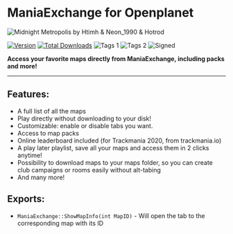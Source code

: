 # ManiaExchange for Openplanet

![Midnight Metropolis by Htimh & Neon_1990 & Hotrod](https://i.imgur.com/Vh0c3S3.png)

[![Version](https://img.shields.io/badge/dynamic/json?color=pink&label=Version&query=version&url=https%3A%2F%2Fopenplanet.dev%2Fapi%2Fplugin%2F154)](https://openplanet.dev/plugin/maniaexchange)
[![Total Downloads](https://img.shields.io/badge/dynamic/json?color=green&label=Downloads&query=downloads&url=https%3A%2F%2Fopenplanet.dev%2Fapi%2Fplugin%2F154)](https://openplanet.dev/plugin/maniaexchange)
![Tags 1](https://img.shields.io/badge/dynamic/json?color=darkgreen&label=Game&query=tags%5B0%5D.name&url=https%3A%2F%2Fopenplanet.dev%2Fapi%2Fplugin%2F154)
![Tags 2](https://img.shields.io/badge/dynamic/json?color=blue&label=Game&query=tags%5B1%5D.name&url=https%3A%2F%2Fopenplanet.dev%2Fapi%2Fplugin%2F154)
![Signed](https://img.shields.io/badge/dynamic/json?color=green&label=Signed&query=signed&url=https%3A%2F%2Fopenplanet.dev%2Fapi%2Fplugin%2F154)

**Access your favorite maps directly from ManiaExchange, including packs and more!**

---

## Features:
- A full list of all the maps
- Play directly without downloading to your disk!
- Customizable: enable or disable tabs you want.
- Access to map packs
- Online leaderboard included (for Trackmania 2020, from trackmania.io)
- A play later playlist, save all your maps and access them in 2 clicks anytime!
- Possibility to download maps to your maps folder, so you can create club campaigns or rooms easily without alt-tabing
- And many more!

## Exports:
- `ManiaExchange::ShowMapInfo(int MapID)` - Will open the tab to the corresponding map with its ID
